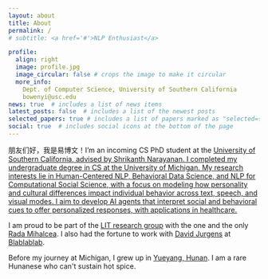 ```yaml
---
layout: about
title: About
permalink: /
# subtitle: <a href='#'>NLP Enthusiast</a>

profile:
  align: right
  image: profile.jpg
  image_circular: false # crops the image to make it circular
  more_info: 
    Dept. of Computer Science, University of Southern California
    bowenyi@usc.edu
news: true  # includes a list of news items
latest_posts: false  # includes a list of the newest posts
selected_papers: true # includes a list of papers marked as "selected={true}"
social: true  # includes social icons at the bottom of the page
---
```


朋友们好，我是易博文！I’m an incoming CS PhD student at the <ins>University of Southern California<ins>, advised by [Shrikanth Narayanan](https://en.wikipedia.org/wiki/Shrikanth_Narayanan). I completed my undergraduate degree in CS at the <ins>University of Michigan</ins>. My research interests lie in Human-Centered NLP, Behavioral Data Science, and NLP for Computational Social Science, with a focus on modeling how personality and cultural differences impact individual behavior across text, speech, and visual modes. I aim to develop AI agents that interpret social and behavioral cues to offer personalized responses, with applications in healthcare.     
 
I am proud to be part of the [LIT research group](https://lit.eecs.umich.edu/) with the one and the only [Rada Mihalcea](https://en.wikipedia.org/wiki/Rada_Mihalcea). I also had the fortune to work with [David Jurgens](https://jurgens.people.si.umich.edu/) at [Blablablab](https://blablablab.si.umich.edu/).

Before my journey at Michigan, I grew up in [Yueyang, Hunan](https://en.wikipedia.org/wiki/Yueyang). I am a rare Hunanese who can't sustain hot spice.     

  

<!-- Put your address / P.O. box / other info right below your picture. You can also disable any of these elements by editing `profile` property of the YAML header of your `_pages/about.md`. Edit `_bibliography/papers.bib` and Jekyll will render your [publications page](/al-folio/publications/) automatically.

Link to your social media connections, too. This theme is set up to use [Font Awesome icons](http://fortawesome.github.io/Font-Awesome/) and [Academicons](https://jpswalsh.github.io/academicons/), like the ones below. Add your Facebook, Twitter, LinkedIn, Google Scholar, or just disable all of them. -->